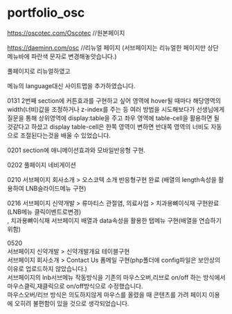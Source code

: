 # portfolio_osc
https://oscotec.com/Oscotec 
//원본페이지


https://daeminn.com/osc
//리뉴얼 페이지 (서브페이지는 리뉴얼한 페이지만 상단 메뉴바에 파란색 문자로 변경해놓앗습니다.)


풀페이지로 리뉴얼하였고<br>

메뉴의 language대신 사이트맵을 추가하였습니다.<br>

0131 2번째 section에 커튼효과를 구현하고 싶어 영역에 hover될 때마다 해당영역의 width(너비)값을 조정하거나
z-index를 주는 등 여러 방법을 시도해보다가 선생님에게 질문을 통해 상위영역에 display:table을 주고 좌우 영역에 table-cell을 활용하면 될 것같다고 하셨고
display table-cell은 한쪽 영역이 변하면 반대쪽 영역의 너비도 자동으로 조절된다는것을 배울 수 있었습니다.<br>

0201 section에 애니메이션효과와 모바일반응형 구현.<br>

0202 풀페이지 네비게이션 <br>

0210 서브페이지 회사소개 > 오스코텍 소개 반응형구현 완료 (배열의 length속성을 활용하여 LNB슬라이드메뉴 구현)<br>

0216 서브페이지 신약개발 > 류마티스 관절염, 의료사업 > 치과용뼈이식재 구현완료 <br>
(LNB메뉴 클릭이벤트로변경)<br>
, 치과용뼈이식재 서브페이지 배열과 data속성을 활용한 탭메뉴 구현(배열을 연습하기위함)<br>

0520 <br>
서브페이지 신약개발 > 신약개발개요 테이블구현<br>
서브페이지 회사소개 > Contact Us 폼메일 구현(php폴더에 config파일은 보안상의 이유로 업로드하지 않았습니다.)<br>
서브페이지의 lnb서브메뉴 작동방식을 기존의 마우스오버,리브로 on/off 하는 방식에서 마우스클릭,재클릭으로 on/off방식으로 수정했습니다.<br>
마우스오버/리브 방식은 의도하지않게 마우스를 올렸을 때 콘텐츠를 가려 페이지 이용에 오히려 불편함이 있을 것으로 생각되었습니다.<br>
